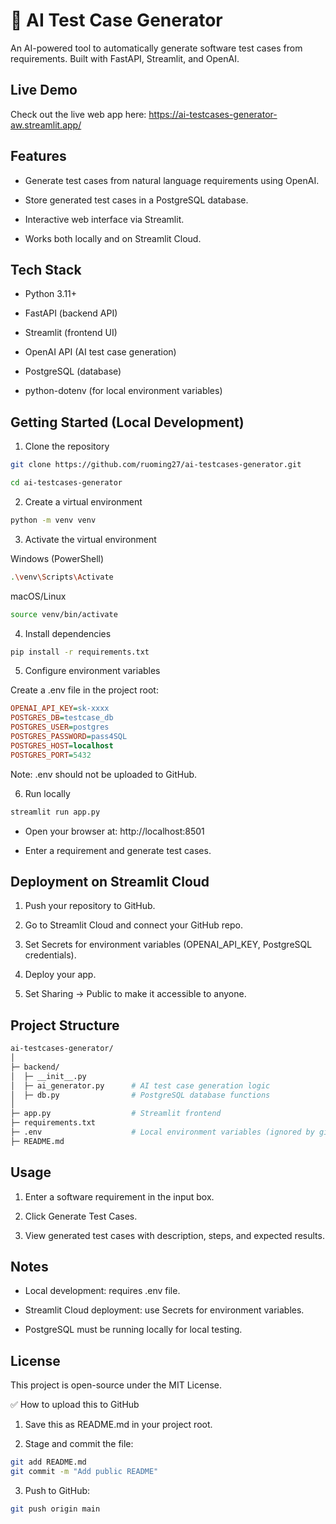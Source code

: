 # 🧪 AI Test Case Generator

An AI-powered tool to automatically generate software test cases from requirements. Built with FastAPI, Streamlit, and OpenAI.

## Live Demo

Check out the live web app here:
https://ai-testcases-generator-aw.streamlit.app/

## Features

- Generate test cases from natural language requirements using OpenAI.

- Store generated test cases in a PostgreSQL database.

- Interactive web interface via Streamlit.

- Works both locally and on Streamlit Cloud.

## Tech Stack

- Python 3.11+

- FastAPI (backend API)

- Streamlit (frontend UI)

- OpenAI API (AI test case generation)

- PostgreSQL (database)

- python-dotenv (for local environment variables)

## Getting Started (Local Development)
1. Clone the repository
```bash
git clone https://github.com/ruoming27/ai-testcases-generator.git

cd ai-testcases-generator
```

2. Create a virtual environment
```bash
python -m venv venv
```

3. Activate the virtual environment

Windows (PowerShell)
```bash
.\venv\Scripts\Activate
```

macOS/Linux
```bash
source venv/bin/activate
```

4. Install dependencies
```bash
pip install -r requirements.txt
```

5. Configure environment variables

Create a .env file in the project root:
```ini
OPENAI_API_KEY=sk-xxxx
POSTGRES_DB=testcase_db
POSTGRES_USER=postgres
POSTGRES_PASSWORD=pass4SQL
POSTGRES_HOST=localhost
POSTGRES_PORT=5432
```

Note: .env should not be uploaded to GitHub.

6. Run locally
```bash
streamlit run app.py
```
- Open your browser at: http://localhost:8501

- Enter a requirement and generate test cases.

## Deployment on Streamlit Cloud

1. Push your repository to GitHub.

2. Go to Streamlit Cloud and connect your GitHub repo.

3. Set Secrets for environment variables (OPENAI_API_KEY, PostgreSQL credentials).

4. Deploy your app.

5. Set Sharing → Public to make it accessible to anyone.

## Project Structure
```bash
ai-testcases-generator/
│
├─ backend/
│  ├─ __init__.py
│  ├─ ai_generator.py      # AI test case generation logic
│  ├─ db.py                # PostgreSQL database functions
│
├─ app.py                  # Streamlit frontend
├─ requirements.txt
├─ .env                    # Local environment variables (ignored by git)
├─ README.md
```
## Usage

1. Enter a software requirement in the input box.

2. Click Generate Test Cases.

3. View generated test cases with description, steps, and expected results.

## Notes

- Local development: requires .env file.

- Streamlit Cloud deployment: use Secrets for environment variables.

- PostgreSQL must be running locally for local testing.

## License

This project is open-source under the MIT License.

✅ How to upload this to GitHub

1. Save this as README.md in your project root.

2. Stage and commit the file:
```bash
git add README.md
git commit -m "Add public README"
```

3. Push to GitHub:
```bash
git push origin main
```